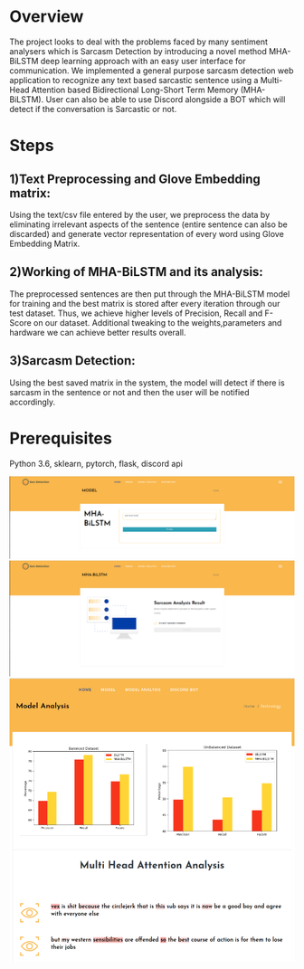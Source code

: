 #  Overview
The project looks to deal with the problems faced by many sentiment analysers which is Sarcasm Detection by introducing a novel method MHA-BiLSTM deep learning approach with an easy user interface for communication. We implemented a general purpose sarcasm detection web application to recognize any text based sarcastic sentence using a Multi-Head Attention based Bidirectional Long-Short Term Memory (MHA-BiLSTM). User can also be able to use Discord alongside a BOT which will detect if the conversation is Sarcastic or not.

# Steps
## 1)Text Preprocessing and Glove Embedding matrix:
Using the text/csv file entered by the user, we preprocess the data by eliminating irrelevant aspects of the sentence (entire sentence can also be discarded) and generate vector representation of every word using Glove Embedding Matrix.

## 2)Working of MHA-BiLSTM and its analysis:
The preprocessed sentences are then put through the MHA-BiLSTM model for training and the best matrix is stored after every iteration through our test dataset. Thus, we achieve higher levels of Precision, Recall and F-Score on our dataset. Additional tweaking to the weights,parameters and hardware we can achieve better results overall.

## 3)Sarcasm Detection:
Using the best saved matrix in the system, the model will detect if there is sarcasm in the sentence or not and then the user will be notified accordingly.

#  Prerequisites
Python 3.6, sklearn, pytorch, flask, discord api

<img src="/Demo1.png">
<img src="/Demo2.png">
<img src="/Model%20analysis.png">
